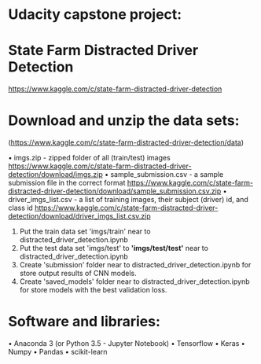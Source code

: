 # Udacity capstone project:
# State Farm Distracted Driver Detection
https://www.kaggle.com/c/state-farm-distracted-driver-detection



# Download and unzip the data sets:
(https://www.kaggle.com/c/state-farm-distracted-driver-detection/data)

• imgs.zip - zipped folder of all (train/test) images
https://www.kaggle.com/c/state-farm-distracted-driver-detection/download/imgs.zip
• sample_submission.csv - a sample submission file in the correct format
https://www.kaggle.com/c/state-farm-distracted-driver-detection/download/sample_submission.csv.zip
• driver_imgs_list.csv - a list of training images, their subject (driver) id, and class id
https://www.kaggle.com/c/state-farm-distracted-driver-detection/download/driver_imgs_list.csv.zip

1. Put the train data set 'imgs/train' near to distracted_driver_detection.ipynb
2. Put the test data set 'imgs/test' to **'imgs/test/test'** near to distracted_driver_detection.ipynb
3. Create 'submission' folder near to distracted_driver_detection.ipynb for store output results of CNN models.
4. Create 'saved_models' folder near to distracted_driver_detection.ipynb for store models with the best validation loss.



# Software and libraries:
• Anaconda 3 (or Python 3.5 - Jupyter Notebook)
• Tensorflow
• Keras
• Numpy
• Pandas
• scikit-learn
